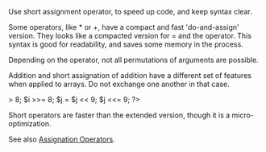 Use short assignment operator, to speed up code, and keep syntax clear.  

Some operators, like * or +, have a compact and fast 'do-and-assign' version. They looks like a compacted version for = and the operator. This syntax is good for readability, and saves some memory in the process. 

Depending on the operator, not all permutations of arguments are possible. 

Addition and short assignation of addition have a different set of features when applied to arrays. Do not exchange one another in that case.

<?php

$a = 10 + $a;
$a += 10;

$b = $b - 1;
$b -= 1;

$c = $c * 2;
$c *= 2;

$d = $d / 3;
$d /= 3;

$e = $e % 4;
$e %= 4;

$f = $f | 5;
$f |= 5;

$g = $g & 6;
$g &= 6;

$h = $h ^ 7;
$h ^= 7;

$i = $i >> 8;
$i >>= 8;

$j = $j << 9;
$j <<= 9;

?>

Short operators are faster than the extended version, though it is a micro-optimization.

See also [Assignation Operators](http://php.net/manual/en/language.operators.assignment.php).

